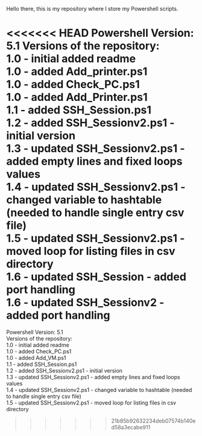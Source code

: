 Hello there, this is my repository where I store my Powershell scripts. 

<<<<<<< HEAD
Powershell Version: 5.1
Versions of the repository: \
    1.0 - initial added readme \
    1.0 - added Add_printer.ps1 \
    1.0 - added Check_PC.ps1 \
    1.0 - added Add_Printer.ps1 \
    1.1 - added SSH_Session.ps1 \
    1.2 - added SSH_Sessionv2.ps1 - initial version \
    1.3 - updated SSH_Sessionv2.ps1 - added empty lines and fixed loops values \
    1.4 - updated SSH_Sessionv2.ps1 - changed variable to hashtable (needed to handle single entry csv file) \
    1.5 - updated SSH_Sessionv2.ps1 - moved loop for listing files in csv directory \
    1.6 - updated SSH_Session - added port handling \
    1.6 - updated SSH_Sessionv2 - added port handling
=======
Powershell Version: 5.1  
Versions of the repository: \
    1.0 - initial added readme \
    1.0 - added Check_PC.ps1 \
    1.0 - added Add_VM.ps1 \
    1.1 - added SSH_Session.ps1 \
    1.2 - added SSH_Sessionv2.ps1 - initial version \
    1.3 - updated SSH_Sessionv2.ps1 - added empty lines and fixed loops values \
    1.4 - updated SSH_Sessionv2.ps1 - changed variable to hashtable (needed to handle single entry csv file) \
    1.5 - updated SSH_Sessionv2.ps1 - moved loop for listing files in csv directory 
>>>>>>> 21b85b92632234deb07574b140ed58a3ecabe911
